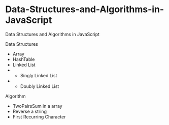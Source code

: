 # Data-Structures-and-Algorithms-in-JavaScript
Data Structures and Algorithms in JavaScript

Data Structures
- Array
- HashTable
- Linked List
- - Singly Linked List
- - Doubly Linked List

Algorithm
- TwoPairsSum in a array
- Reverse a string
- First Recurring Character
